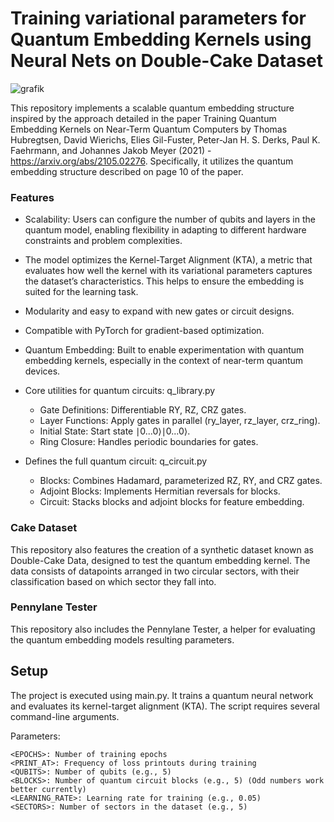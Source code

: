 # Training variational parameters for Quantum Embedding Kernels using Neural Nets on Double-Cake Dataset

![grafik](https://github.com/user-attachments/assets/5b9b11c8-2b63-4c5a-a00c-95616cfffa59)



This repository implements a scalable quantum embedding structure inspired by the approach detailed in the paper Training Quantum Embedding Kernels on Near-Term Quantum Computers by Thomas Hubregtsen, David Wierichs, Elies Gil-Fuster, Peter-Jan H. S. Derks, Paul K. Faehrmann, and Johannes Jakob Meyer (2021) - https://arxiv.org/abs/2105.02276. Specifically, it utilizes the quantum embedding structure described on page 10 of the paper.


### Features

- Scalability: Users can configure the number of qubits and layers in the quantum model, enabling flexibility in adapting to different hardware constraints and problem complexities.

- The model optimizes the Kernel-Target Alignment (KTA), a metric that evaluates how well the kernel with its variational parameters captures the dataset’s characteristics. This helps to ensure the embedding is suited for the learning task.

- Modularity and easy to expand with new gates or circuit designs.

- Compatible with PyTorch for gradient-based optimization.

- Quantum Embedding: Built to enable experimentation with quantum embedding kernels, especially in the context of near-term quantum devices.

- Core utilities for quantum circuits: q_library.py

    - Gate Definitions: Differentiable RY, RZ, CRZ gates.
    - Layer Functions: Apply gates in parallel (ry_layer, rz_layer, crz_ring).
    - Initial State: Start state ∣0...0⟩∣0...0⟩.
    - Ring Closure: Handles periodic boundaries for gates.

- Defines the full quantum circuit: q_circuit.py
  
    - Blocks: Combines Hadamard, parameterized RZ, RY, and CRZ gates.
    - Adjoint Blocks: Implements Hermitian reversals for blocks.
    - Circuit: Stacks blocks and adjoint blocks for feature embedding.

### Cake Dataset

This repository also features the creation of a synthetic dataset known as Double-Cake Data, designed to test the quantum embedding kernel. The data consists of datapoints arranged in two circular sectors, with their classification based on which sector they fall into.

### Pennylane Tester

This repository also includes the Pennylane Tester, a helper for evaluating the quantum embedding models resulting parameters.


## Setup

The project is executed using main.py. It trains a quantum neural network and evaluates its kernel-target alignment (KTA). The script requires several command-line arguments.

Parameters:

    <EPOCHS>: Number of training epochs
    <PRINT_AT>: Frequency of loss printouts during training 
    <QUBITS>: Number of qubits (e.g., 5)
    <BLOCKS>: Number of quantum circuit blocks (e.g., 5) (Odd numbers work better currently)
    <LEARNING_RATE>: Learning rate for training (e.g., 0.05)
    <SECTORS>: Number of sectors in the dataset (e.g., 5)

